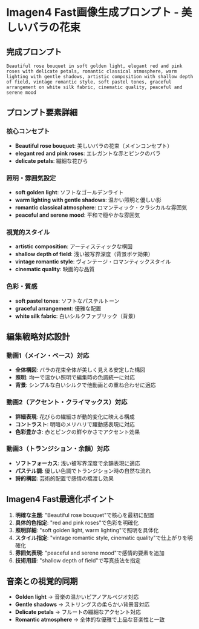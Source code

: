 # Imagen4 Fast画像生成プロンプト - 美しいバラの花束

## 完成プロンプト
```
Beautiful rose bouquet in soft golden light, elegant red and pink roses with delicate petals, romantic classical atmosphere, warm lighting with gentle shadows, artistic composition with shallow depth of field, vintage romantic style, soft pastel tones, graceful arrangement on white silk fabric, cinematic quality, peaceful and serene mood
```

## プロンプト要素詳細

### 核心コンセプト
- **Beautiful rose bouquet**: 美しいバラの花束（メインコンセプト）
- **elegant red and pink roses**: エレガントな赤とピンクのバラ
- **delicate petals**: 繊細な花びら

### 照明・雰囲気設定
- **soft golden light**: ソフトなゴールデンライト
- **warm lighting with gentle shadows**: 温かい照明と優しい影
- **romantic classical atmosphere**: ロマンティック・クラシカルな雰囲気
- **peaceful and serene mood**: 平和で穏やかな雰囲気

### 視覚的スタイル
- **artistic composition**: アーティスティックな構図
- **shallow depth of field**: 浅い被写界深度（背景ボケ効果）
- **vintage romantic style**: ヴィンテージ・ロマンティックスタイル
- **cinematic quality**: 映画的な品質

### 色彩・質感
- **soft pastel tones**: ソフトなパステルトーン
- **graceful arrangement**: 優雅な配置
- **white silk fabric**: 白いシルクファブリック（背景）

## 編集戦略対応設計

### 動画1（メイン・ベース）対応
- **全体構図**: バラの花束全体が美しく見える安定した構図
- **照明**: 均一で温かい照明で編集時の色調統一に対応
- **背景**: シンプルな白いシルクで他動画との重ね合わせに適応

### 動画2（アクセント・クライマックス）対応
- **詳細表現**: 花びらの繊細さが動的変化に映える構成
- **コントラスト**: 明暗のメリハリで躍動感表現に対応
- **色彩豊かさ**: 赤とピンクの鮮やかさでアクセント効果

### 動画3（トランジション・余韻）対応
- **ソフトフォーカス**: 浅い被写界深度で余韻表現に適応
- **パステル調**: 優しい色調でトランジション時の自然な流れ
- **詩的構図**: 芸術的配置で感情の橋渡し効果

## Imagen4 Fast最適化ポイント

1. **明確な主題**: "Beautiful rose bouquet"で核心を最初に配置
2. **具体的色指定**: "red and pink roses"で色彩を明確化
3. **照明詳細**: "soft golden light, warm lighting"で照明を具体化
4. **スタイル指定**: "vintage romantic style, cinematic quality"で仕上がりを明確化
5. **雰囲気表現**: "peaceful and serene mood"で感情的要素を追加
6. **技術用語**: "shallow depth of field"で写真技法を指定

## 音楽との視覚的同期

- **Golden light** → 音楽の温かいピアノアルペジオ対応
- **Gentle shadows** → ストリングスの柔らかい背景音対応  
- **Delicate petals** → フルートの繊細なアクセント対応
- **Romantic atmosphere** → 全体的な優雅で上品な音楽性と一致